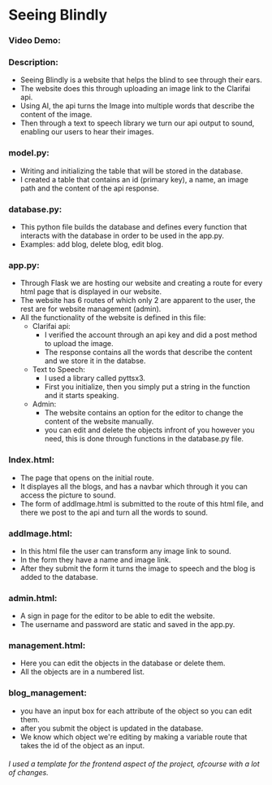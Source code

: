 # Seeing Blindly
### Video Demo:  <URL HERE>
### Description: 
  - Seeing Blindly is a website that helps the blind to see through their ears. 
  - The website does this through uploading an image link to the Clarifai api. 
  - Using AI, the api turns the Image into multiple words that describe the content of the image. 
  - Then through a text to speech library we turn our api output to sound, enabling our users to hear their images. 
### model.py: 
  - Writing and initializing the table that will be stored in the database. 
  - I created a table that contains an id (primary key), a name, an image path and the content of the api response.
### database.py: 
  - This python file builds the database and defines every function that interacts with the database in order to be used in the app.py. 
  - Examples: add blog, delete blog, edit blog.
### app.py: 
  - Through Flask we are hosting our website and creating a route for every html page that is displayed in our website. 
  - The website has 6 routes of which only 2 are apparent to the user, the rest are for website management (admin). 
  - All the functionality of the website is defined in this file: 
    - Clarifai api: 
      - I verified the account through an api key and did a post method to upload the image.
      - The response contains all the words that describe the content and we store it in the databse. 
    - Text to Speech:
      - I used a library called pyttsx3.
      - First you initialize, then you simply put a string in the function and it starts speaking.
    - Admin: 
      - The website contains an option for the editor to change the content of the website manually.
      - you can edit and delete the objects infront of you however you need, this is done through functions in the database.py file.
### Index.html: 
  - The page that opens on the initial route.
  - It displayes all the blogs, and has a navbar which through it you can access the picture to sound.
  - The form of addImage.html is submitted to the route of this html file, and there we post to the api and turn all the words to sound.
### addImage.html: 
  - In this html file the user can transform any image link to sound.
  - In the form they have a name and image link. 
  - After they submit the form it turns the image to speech and the blog is added to the database.
### admin.html: 
  - A sign in page for the editor to be able to edit the website.
  - The username and password are static and saved in the app.py.
### management.html:
  - Here you can edit the objects in the database or delete them.
  - All the objects are in a numbered list.
### blog_management:
  - you have an input box for each attribute of the object so you can edit them.
  - after you submit the object is updated in the database.
  - We know which object we're editing by making a variable route that takes the id of the object as an input.
  
###### I used a template for the frontend aspect of the project, ofcourse with a lot of changes.
